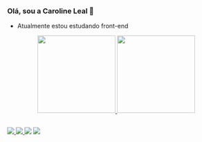 ### Olá, sou a Caroline Leal 👋


- Atualmente estou estudando front-end

<div align="center">
  <a href="https://github.com/CarolineALeal">
  <img height="180em" src="https://github-readme-stats.vercel.app/api?username=CarolineALeal&show_icons=true&theme=dracula&include_all_commits=true&count_private=true"/>
  <img height="180em" src="https://github-readme-stats.vercel.app/api/top-langs/?username=CarolineALeal&layout=compact&langs_count=7&theme=dracula"/>
</div>



  
 ##
  
<div>
  <img src="https://img.shields.io/badge/HTML5-E34F26?style=for-the-badge&logo=html5&logoColor=white" />
  <img src="https://img.shields.io/badge/CSS3-1572B6?style=for-the-badge&logo=css3&logoColor=white" />
  <a href = "mailto:contatocarol.avelino12@gmail.com"><img src="https://img.shields.io/badge/-Gmail-%23333?style=for-the-badge&logo=gmail&logoColor=white" target="_blank"></a>
  <a href="https://www.linkedin.com/in/caroline-leal-6739591b8/" target="_blank"><img src="https://img.shields.io/badge/-LinkedIn-%230077B5?style=for-the-  badge&logo=linkedin&logoColor=white" target="_blank"></a>
</div>

